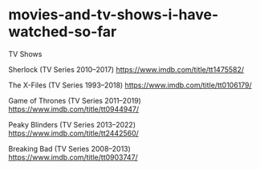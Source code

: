 # movies-and-tv-shows-i-have-watched-so-far

TV Shows

Sherlock (TV Series 2010–2017)
https://www.imdb.com/title/tt1475582/

The X-Files (TV Series 1993–2018)
https://www.imdb.com/title/tt0106179/

Game of Thrones (TV Series 2011–2019)
https://www.imdb.com/title/tt0944947/

Peaky Blinders (TV Series 2013–2022)
https://www.imdb.com/title/tt2442560/

Breaking Bad (TV Series 2008–2013)
https://www.imdb.com/title/tt0903747/
